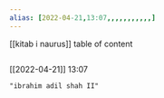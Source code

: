 ```yaml
---
alias: [2022-04-21,13:07,,,,,,,,,,,]
---
```

[[kitab i naurus]]
table of content
```toc
```

[[2022-04-21]] 13:07

```query
"ibrahim adil shah II"
```